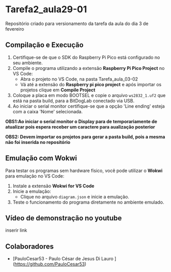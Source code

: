 # Tarefa2_aula29-01
Repositório criado para versionamento da tarefa da aula  do dia 3 de fevereiro 


## Compilação e Execução

1. Certifique-se de que o SDK do Raspberry Pi Pico está configurado no seu ambiente.
2. Compile o programa utilizando a extensão **Raspberry Pi Pico Project** no VS Code:
   - Abra o projeto no VS Code, na pasta Tarefa_aula_03-02 
   - Vá até a extensão do **Raspberry pi pico project** e após importar os projetos  clique em **Compile Project** 
3. Coloque a placa em modo BOOTSEL e copie o arquivo `ws2832_1.uf2` que está na pasta build, para a BitDogLab conectado via USB.
4. Ao iniciar o serial monitor certifique-se que a opção 'Line ending' esteja com a caixa 'Nome' selecionada.


**OBS1:Ao iniciar o serial monitor o Display para de temporariamente de atualizar pois espera receber um caractere para aualização posterior**

**OBS2: Devem importar os projetos para gerar a pasta build, pois a mesma não foi inserida no repositório**

## Emulação com Wokwi

Para testar os programas sem hardware físico, você pode utilizar o **Wokwi** para emulação no VS Code:

1. Instale a extensão **Wokwi for VS Code**
3. Inicie a emulação:
   - Clique no arquivo `diagram.json` e inicie a emulação.
4. Teste o funcionamento do programa diretamente no ambiente emulado.
   
## Vídeo de demonstração no youtube 

inserir link


## Colaboradores
- [PauloCesar53 - Paulo César de Jesus Di Lauro ] (https://github.com/PauloCesar53)
